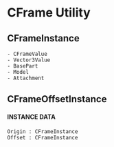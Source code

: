 # CFrame Utility

## CFrameInstance

```
- CFrameValue
- Vector3Value
- BasePart
- Model
- Attachment
```

## CFrameOffsetInstance

#### INSTANCE DATA

```
Origin : CFrameInstance
Offset : CFrameInstance
```